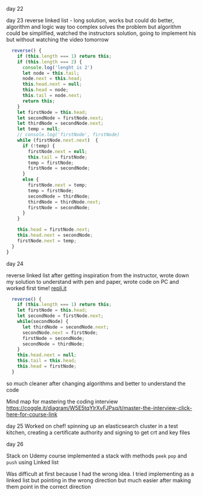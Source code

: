 day 22

day 23
reverse linked list - long solution, works but could do better, algorithm and logic way too complex
solves the problem but algorithm could be simplified, watched the instructors solution, going to implement his but without watching the video tomorrow

```javascript
  reverse() {
    if (this.length === 1) return this;
    if (this.length === 2) {
      console.log('lenght is 2')
      let node = this.tail;
      node.next = this.head;
      this.head.next = null;
      this.head = node;
      this.tail = node.next;
      return this;
    }
    let firstNode = this.head;
    let secondNode = firstNode.next;
    let thirdNode = secondNode.next;
    let temp = null;
    // console.log('firstNode', firstNode)
    while (firstNode.next.next)  {
      if (!temp) {
        firstNode.next = null;
        this.tail = firstNode;
        temp = firstNode;
        firstNode = secondNode;
      }
      else {
        firstNode.next = temp;
        temp = firstNode;
        secondNode = thirdNode;
        thirdNode = thirdNode.next;
        firstNode = secondNode;
      }
    }

    this.head = firstNode.next;
    this.head.next = secondNode;
    firstNode.next = temp;
  }
}
```

day 24

reverse linked list
after getting inspiration from the instructor, wrote down my solution to understand with pen and paper, wrote code on PC and worked first time!
[repli.it](https://repl.it/@EOjeah/MatureFrenchComputationalscience#index.js)

```javascript
  reverse() {
    if (this.length === 1) return this;
    let firstNode = this.head;
    let secondNode = firstNode.next;
    while(secondNode) {
      let thirdNode = secondNode.next;
      secondNode.next = firstNode;
      firstNode = secondNode;
      secondNode = thirdNode;
    }
    this.head.next = null;
    this.tail = this.head;
    this.head = firstNode;
  }
```

so much cleaner after changing algorithms and better to understand the code

Mind map for mastering the coding interview https://coggle.it/diagram/W5E5tqYlrXvFJPsq/t/master-the-interview-click-here-for-course-link

day 25
Worked on chef! spinning up an elasticsearch cluster in a test kitchen, creating a certificate authority and signing to get crt and key files

day 26

Stack on Udemy course
implemented a stack with methods `peek` `pop` and `push` using Linked list

Was difficult at first because I had the wrong idea. I tried implementing as a linked list but pointing in the wrong direction but much easier after making them point in the correct direction
